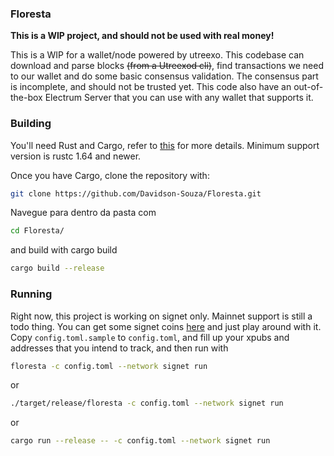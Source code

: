 ### Floresta

**This is a WIP project, and should not be used with real money!**

This is a WIP for a wallet/node powered by utreexo. This codebase can download and parse blocks ~~(from a Utreexod cli)~~, find transactions we need to our wallet and do some basic consensus validation. The consensus part is incomplete, and should not be trusted yet.
This code also have an out-of-the-box Electrum Server that you can use with any wallet that supports it.

### Building

You'll need Rust and Cargo, refer to [this](https://www.rust-lang.org/) for more details. Minimum support version is rustc 1.64 and newer.

Once you have Cargo, clone the repository with:

```bash
git clone https://github.com/Davidson-Souza/Floresta.git
```

Navegue para dentro da pasta com

```bash
cd Floresta/
```

and build with cargo build

```bash
cargo build --release
```

### Running
Right now, this project is working on signet only. Mainnet support is still a todo thing. You can get some signet coins [here](signetfaucet.com/) and just play around with it.
Copy `config.toml.sample` to `config.toml`, and fill up your xpubs and addresses that you intend to track, and then run with

```bash
floresta -c config.toml --network signet run
```

or

```bash
./target/release/floresta -c config.toml --network signet run
```

or

```bash
cargo run --release -- -c config.toml --network signet run
```
